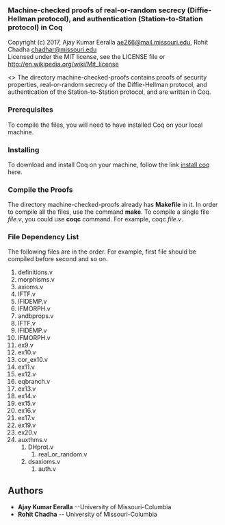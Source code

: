 ### Machine-checked proofs of real-or-random secrecy (Diffie-Hellman protocol), and authentication (Station-to-Station protocol) in Coq
Copyright (c) 2017, Ajay Kumar Eeralla <ae266@mail.missouri.edu>, Rohit Chadha <chadhar@missouri.edu>            
Licensed under the MIT license, see the LICENSE file or http://en.wikipedia.org/wiki/Mit_license                             



<> The directory machine-checked-proofs contains proofs of security properties, real-or-random secrecy of the Diffie-Hellman protocol, and authentication of the Station-to-Station protocol, and are written in Coq.

### Prerequisites

To compile the files, you will need to have installed Coq on your local machine.

### Installing

To download and install Coq on your machine, follow the link [install coq](https://coq.inria.fr/download) here.

### Compile the Proofs

The directory machine-checked-proofs already has **Makefile** in it.
In order to compile all the files, use the command **make**.
To compile a single file _file.v_, you could use **coqc** command. For example, coqc _file.v_.

### File Dependency List
The following files are in the order. For example, first file should be compiled before second and so on.

1. definitions.v 
2. morphisms.v 
3. axioms.v 
4. IFTF.v 
5. IFIDEMP.v 
6. IFMORPH.v
7. andbprops.v
8. IFTF.v 
9. IFIDEMP.v 
10. IFMORPH.v 
11. ex9.v 
12. ex10.v 
13. cor_ex10.v 
14. ex11.v 
15. ex12.v 
16. eqbranch.v 
17. ex13.v 
18. ex14.v 
19. ex15.v 
20. ex16.v 
21. ex17.v 
22. ex19.v 
23. ex20.v 
24. auxthms.v 
    1. DHprot.v
        1. real_or_random.v
    2. dsaxioms.v 
        1. auth.v


## Authors

* **Ajay Kumar Eeralla** --University of Missouri-Columbia
* **Rohit Chadha** -- University of Missouri-Columbia